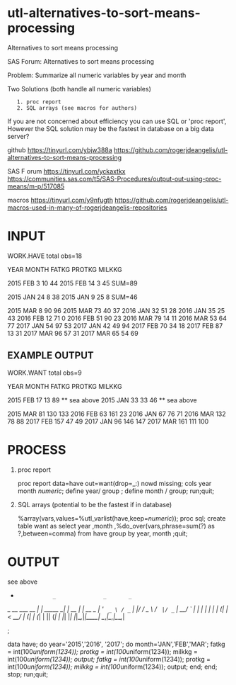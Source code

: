 # utl-alternatives-to-sort-means-processing
Alternatives to sort means processing

SAS Forum: Alternatives to sort means processing

   Problem: Summarize all numeric variables by year and month

   Two Solutions (both handle all numeric variables)

       1. proc report
       2. SQL arrays (see macros for authors)

If you are not concerned about efficiency you can use SQL or 'proc report',
However the SQL solution may be the fastest in database on a  big data server?

github
https://tinyurl.com/ybjw388a
https://github.com/rogerjdeangelis/utl-alternatives-to-sort-means-processing

SAS F orum
https://tinyurl.com/yckaxtkx
https://communities.sas.com/t5/SAS-Procedures/output-out-using-proc-means/m-p/517085

macros
https://tinyurl.com/y9nfugth
https://github.com/rogerjdeangelis/utl-macros-used-in-many-of-rogerjdeangelis-repositories

INPUT
=====

 WORK.HAVE total obs=18

  YEAR    MONTH    FATKG    PROTKG    MILKKG

  2015     FEB        3       10        44
  2015     FEB       14        3        45   SUM=89

  2015     JAN       24        8        38
  2015     JAN        9       25         8   SUM=46

  2015     MAR        8       90        96
  2015     MAR       73       40        37
  2016     JAN       32       51        28
  2016     JAN       35       25        43
  2016     FEB       12       71         0
  2016     FEB       51       90        23
  2016     MAR       79       14        11
  2016     MAR       53       64        77
  2017     JAN       54       97        53
  2017     JAN       42       49        94
  2017     FEB       70       34        18
  2017     FEB       87       13        31
  2017     MAR       96       57        31
  2017     MAR       65       54        69


EXAMPLE OUTPUT
--------------

 WORK.WANT total obs=9

  YEAR    MONTH    FATKG    PROTKG    MILKKG

  2015     FEB       17        13        89  ** sea above
  2015     JAN       33        33        46  ** sea above

  2015     MAR       81       130       133
  2016     FEB       63       161        23
  2016     JAN       67        76        71
  2016     MAR      132        78        88
  2017     FEB      157        47        49
  2017     JAN       96       146       147
  2017     MAR      161       111       100


PROCESS
=======

  1. proc report

     proc report data=have out=want(drop=_:) nowd missing;
        cols year month _numeric_;
        define year/ group ;
        define month / group;
     run;quit;

  2. SQL arrays (potential to be the fastest if in database)

     %array(vars,values=%utl_varlist(have,keep=_numeric_));
     proc sql;
       create
          table want as
       select
          year
         ,month
         ,%do_over(vars,phrase=sum(?) as ?,between=comma)
       from
         have
       group
          by year, month
     ;quit;

OUTPUT
======
 see above

*                _               _       _
 _ __ ___   __ _| | _____     __| | __ _| |_ __ _
| '_ ` _ \ / _` | |/ / _ \   / _` |/ _` | __/ _` |
| | | | | | (_| |   <  __/  | (_| | (_| | || (_| |
|_| |_| |_|\__,_|_|\_\___|   \__,_|\__,_|\__\__,_|

;

data have;
  do year='2015','2016', '2017';
    do month='JAN','FEB','MAR';
       fatkg  = int(100*uniform(1234));
       protkg = int(100*uniform(1234));
       milkkg = int(100*uniform(1234));
       output;
       fatkg  = int(100*uniform(1234));
       protkg = int(100*uniform(1234));
       milkkg = int(100*uniform(1234));
       output;
    end;
  end;
  stop;
run;quit;


